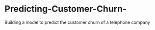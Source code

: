 # Predicting-Customer-Churn-
Building a model to predict the customer churn of a telephone company 
